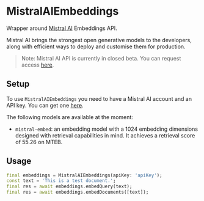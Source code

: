 # MistralAIEmbeddings

Wrapper around [Mistral AI](https://mistral.ai/) Embeddings API.

Mistral AI brings the strongest open generative models to the developers, along with efficient ways to deploy and customise them for production.

> Note: Mistral AI API is currently in closed beta. You can request access [here](https://console.mistral.ai).

## Setup

To use `MistralAIEmbeddings` you need to have a Mistral AI account and an API key. You can get one [here](https://console.mistral.ai/users/).

The following models are available at the moment:
- `mistral-embed`: an embedding model with a 1024 embedding dimensions designed with retrieval capabilities in mind. It achieves a retrieval score of 55.26 on MTEB.

## Usage

```dart
final embeddings = MistralAIEmbeddings(apiKey: 'apiKey');
const text = 'This is a test document.';
final res = await embeddings.embedQuery(text);
final res = await embeddings.embedDocuments([text]);
```
